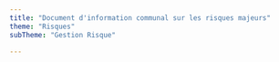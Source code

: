 ```yaml
---
title: "Document d'information communal sur les risques majeurs"
theme: "Risques"
subTheme: "Gestion Risque"

---
```

